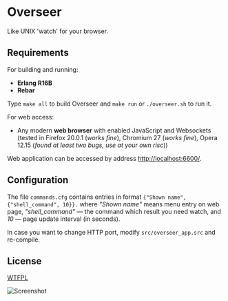 Overseer
========

Like UNIX 'watch' for your browser.

Requirements
------------

For building and running:
* **Erlang R16B**
* **Rebar**

Type ``make all`` to build Overseer and ``make run`` or ``./overseer.sh`` to run it.

For web access:
* Any modern **web browser** with enabled JavaScript and Websockets (tested in Firefox 20.0.1 (*works fine*), Chromium 27 (*works fine*), Opera 12.15 (*found at least two bugs, use at your own risc*))

Web application can be accessed by address [http://localhost:6600/](http://localhost:6600/).

Configuration
-------------

The file ``commands.cfg`` contains entries in format ``{"Shown name", {"shell_command", 10}}.`` where *"Shown name"* means menu entry on web page, *"shell_command"* — the command which result you need watch, and *10* — page update interval (in seconds).

In case you want to change HTTP port, modify ``src/overseer_app.src`` and re-compile.

License
-------

[WTFPL](http://sam.zoy.org/wtfpl/)

![Screenshot](https://raw.github.com/Mendor/overseer/master/screen.png)
